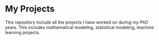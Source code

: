 # My Projects

This repository include all the projects I have worked on during my PhD years. This includes mathematical modeling, statistical modeling, machine learning projects. 

